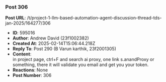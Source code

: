 ### Post 306
**Post URL**: /t/project-1-llm-based-automation-agent-discussion-thread-tds-jan-2025/164277/306
- **ID**: 595016
- **Author**: Andrew David (23f1002382)
- **Created At**: 2025-02-14T15:06:44.218Z
- **Reply To**: Post 290 (B Varun karthik, 23f2001305)
- **Content**:  
  in project page, ctrl+F and search ai proxy, one link s.anandProxy or something, there it will validate you email and get you your token.
- **Reactions**: None
- **Post Number**: 306


